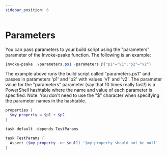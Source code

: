 ```yaml
---
sidebar_position: 6
---
```

# Parameters

You can pass parameters to your build script using the "parameters" parameter of
the Invoke-psake function. The following is an example:

```powershell
Invoke-psake .\parameters.ps1 -parameters @{"p1"="v1";"p2"="v2"}
```

The example above runs the build script called "parameters.ps1" and passes in
parameters 'p1' and 'p2' with values 'v1' and 'v2'. The parameter value for the
"parameters" parameter (say that 10 times really fast!) is a PowerShell
hashtable where the name and value of each parameter is specified. Note: You
don't need to use the "$" character when specifying the parameter names in the
hashtable.

```powershell title="parameters.ps1"
properties {
  $my_property = $p1 + $p2
}

task default -depends TestParams

task TestParams { 
  Assert ($my_property -ne $null) '$my_property should not be null'  
}
```
